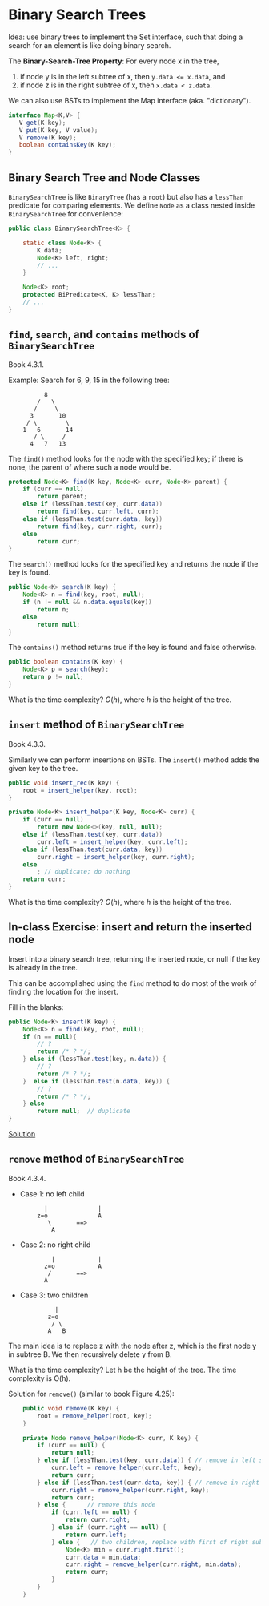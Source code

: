# Binary Search Trees

Idea: use binary trees to implement the Set interface, such that doing
a search for an element is like doing binary search.

The **Binary-Search-Tree Property**:
For every node x in the tree,
1. if node y is in the left subtree of x, then `y.data <= x.data`, and
2. if node z is in the right subtree of x, then `x.data < z.data`.

We can also use BSTs to implement the Map interface (aka. "dictionary").

```java
interface Map<K,V> {
   V get(K key);
   V put(K key, V value);
   V remove(K key);
   boolean containsKey(K key);
}
```

## Binary Search Tree and Node Classes

`BinarySearchTree` is like `BinaryTree` (has a `root`) but also
has a `lessThan` predicate for comparing elements.
We define `Node` as a class nested inside `BinarySearchTree` for
convenience:


``` java
public class BinarySearchTree<K> {

    static class Node<K> {
        K data;
        Node<K> left, right;
        // ...
    }

    Node<K> root;
    protected BiPredicate<K, K> lessThan;
    // ...
}
```

## `find`, `search`, and `contains` methods of `BinarySearchTree`

Book 4.3.1.

Example: Search for 6, 9, 15 in the following tree:

```
          8
        /   \
       /     \
      3       10
     / \        \
    1   6       14
       / \     /
      4   7   13
```

The `find()` method looks for the node with the specified key; if there is none,
the parent of where such a node would be.

```java
protected Node<K> find(K key, Node<K> curr, Node<K> parent) {
	if (curr == null)
		return parent;
	else if (lessThan.test(key, curr.data))
		return find(key, curr.left, curr);
	else if (lessThan.test(curr.data, key))
		return find(key, curr.right, curr);
	else
		return curr;
}
```

The `search()` method looks for the specified key and returns the node
if the key is found.

```java
public Node<K> search(K key) {
	Node<K> n = find(key, root, null);
	if (n != null && n.data.equals(key))
		return n;
	else
		return null;
}
```

The `contains()` method returns true if the key is found and false otherwise.

```java
public boolean contains(K key) {
	Node<K> p = search(key);
	return p != null;
}
```

What is the time complexity? $O(h)$, where $h$ is the height of the tree.

## `insert` method of `BinarySearchTree`

Book 4.3.3.

Similarly we can perform insertions on BSTs. The `insert()` method
adds the given key to the tree.

```java
public void insert_rec(K key) {
	root = insert_helper(key, root);
}

private Node<K> insert_helper(K key, Node<K> curr) {
	if (curr == null)
		return new Node<>(key, null, null);
	else if (lessThan.test(key, curr.data))
		curr.left = insert_helper(key, curr.left);
	else if (lessThan.test(curr.data, key))
		curr.right = insert_helper(key, curr.right);
	else
		; // duplicate; do nothing
	return curr;
}
```

What is the time complexity? $O(h)$, where $h$ is the height of the tree.

## In-class Exercise: insert and return the inserted node

Insert into a binary search tree, returning the inserted node, or null
if the key is already in the tree.

This can be accomplished using the `find` method to do most of the
work of finding the location for the insert.

Fill in the blanks:

```java
public Node<K> insert(K key) {
	Node<K> n = find(key, root, null);
	if (n == null){
		// ?
		return /* ? */;
	} else if (lessThan.test(key, n.data)) {
		// ?
		return /* ? */;
	}  else if (lessThan.test(n.data, key)) {
		// ?
		return /* ? */;
	} else
		return null;  // duplicate
}
```

[Solution](./insert-find-solution.md)


## `remove`  method of `BinarySearchTree`

Book 4.3.4.

* Case 1: no left child

```
          |              |
        z=o              A
           \       ==>
            A
```

* Case 2: no right child

```
            |            |
          z=o            A
           /       ==>
          A
```

* Case 3: two children

```
             |
           z=o
            / \
           A   B
```

The main idea is to replace z with the node after z, which is the
first node y in subtree B. We then recursively delete y from B.

What is the time complexity? 
Let h be the height of the tree.
The time complexity is O(h).

Solution for `remove()` (similar to book Figure 4.25):

```java
    public void remove(K key) {
        root = remove_helper(root, key);
    }

    private Node remove_helper(Node<K> curr, K key) {
        if (curr == null) {
            return null;
        } else if (lessThan.test(key, curr.data)) { // remove in left subtree
            curr.left = remove_helper(curr.left, key);
            return curr;
        } else if (lessThan.test(curr.data, key)) { // remove in right subtree
            curr.right = remove_helper(curr.right, key);
            return curr;
        } else {      // remove this node
            if (curr.left == null) {
                return curr.right;
            } else if (curr.right == null) {
                return curr.left;
            } else {   // two children, replace with first of right subtree
                Node<K> min = curr.right.first();
                curr.data = min.data;
                curr.right = remove_helper(curr.right, min.data);
                return curr;
            }
        }
    }
```

